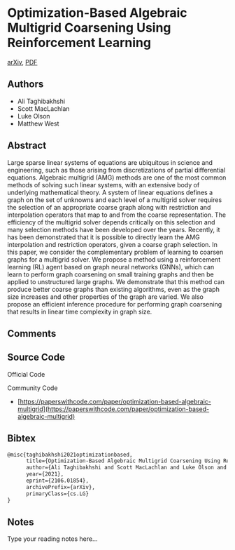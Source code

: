 
# Optimization-Based Algebraic Multigrid Coarsening Using Reinforcement Learning

[arXiv](https://arxiv.org/abs/2106.01854), [PDF](https://arxiv.org/pdf/2106.01854.pdf)

## Authors

- Ali Taghibakhshi
- Scott MacLachlan
- Luke Olson
- Matthew West

## Abstract

Large sparse linear systems of equations are ubiquitous in science and engineering, such as those arising from discretizations of partial differential equations. Algebraic multigrid (AMG) methods are one of the most common methods of solving such linear systems, with an extensive body of underlying mathematical theory. A system of linear equations defines a graph on the set of unknowns and each level of a multigrid solver requires the selection of an appropriate coarse graph along with restriction and interpolation operators that map to and from the coarse representation. The efficiency of the multigrid solver depends critically on this selection and many selection methods have been developed over the years. Recently, it has been demonstrated that it is possible to directly learn the AMG interpolation and restriction operators, given a coarse graph selection. In this paper, we consider the complementary problem of learning to coarsen graphs for a multigrid solver. We propose a method using a reinforcement learning (RL) agent based on graph neural networks (GNNs), which can learn to perform graph coarsening on small training graphs and then be applied to unstructured large graphs. We demonstrate that this method can produce better coarse graphs than existing algorithms, even as the graph size increases and other properties of the graph are varied. We also propose an efficient inference procedure for performing graph coarsening that results in linear time complexity in graph size.

## Comments



## Source Code

Official Code



Community Code

- [https://paperswithcode.com/paper/optimization-based-algebraic-multigrid](https://paperswithcode.com/paper/optimization-based-algebraic-multigrid)

## Bibtex

```tex
@misc{taghibakhshi2021optimizationbased,
      title={Optimization-Based Algebraic Multigrid Coarsening Using Reinforcement Learning}, 
      author={Ali Taghibakhshi and Scott MacLachlan and Luke Olson and Matthew West},
      year={2021},
      eprint={2106.01854},
      archivePrefix={arXiv},
      primaryClass={cs.LG}
}
```

## Notes

Type your reading notes here...

